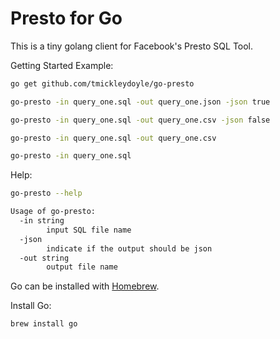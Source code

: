 Presto for Go
=============

This is a tiny golang client for Facebook's Presto SQL Tool.

Getting Started Example:

```bash
go get github.com/tmickleydoyle/go-presto

go-presto -in query_one.sql -out query_one.json -json true

go-presto -in query_one.sql -out query_one.csv -json false

go-presto -in query_one.sql -out query_one.csv

go-presto -in query_one.sql
```

Help:

```bash
go-presto --help

Usage of go-presto:
  -in string
        input SQL file name
  -json
        indicate if the output should be json
  -out string
        output file name
```

Go can be installed with [Homebrew](https://formulae.brew.sh/formula/go).

Install Go:

```bash
brew install go
```
